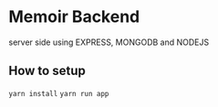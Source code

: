 # Memoir Backend

server side using EXPRESS, MONGODB and NODEJS

## How to setup

`yarn install`
`yarn run app`